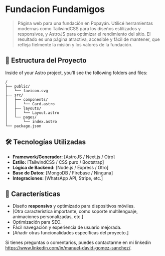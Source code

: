 # Fundacion Fundamigos

> Página web para una fundación en Popayán. Utilicé herramientas modernas como TailwindCSS para los diseños estilizados y responsivos, y AstroJS para optimizar el rendimiento del sitio. El resultado es una página atractiva, accesible y fácil de mantener, que refleja fielmente la misión y los valores de la fundación.

## 🚀 Estructura del Proyecto

Inside of your Astro project, you'll see the following folders and files:

```text
/
├── public/
│   └── favicon.svg
├── src/
│   ├── components/
│   │   └── Card.astro
│   ├── layouts/
│   │   └── Layout.astro
│   └── pages/
│       └── index.astro
└── package.json
```

## 🛠️ Tecnologías Utilizadas

- **Framework/Generador:** [AstroJS / Next.js / Otro]
- **Estilo:** [TailwindCSS / CSS puro / Bootstrap]
- **Lógica de Backend:** [Node.js / Express / Otro]
- **Base de Datos:** [MongoDB / Firebase / Ninguna]
- **Integraciones:** [WhatsApp API, Stripe, etc.]

## 🚀 Características

- Diseño **responsivo** y optimizado para dispositivos móviles.
- [Otra característica importante, como soporte multilenguaje, animaciones personalizadas, etc.]
- Optimización para SEO.
- Fácil navegación y experiencia de usuario mejorada.
- [Añadir otras funcionalidades específicas del proyecto.]

Si tienes preguntas o comentarios, puedes contactarme en mi linkedin https://www.linkedin.com/in/manuel-david-gomez-sanchez/.
